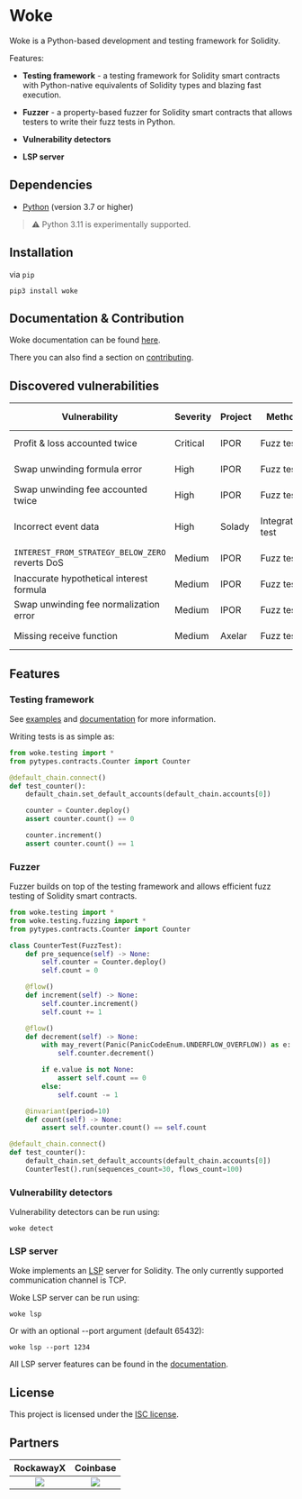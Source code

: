 # Woke

Woke is a Python-based development and testing framework for Solidity.

Features:

- **Testing framework** - a testing framework for Solidity smart contracts with Python-native equivalents of Solidity types and blazing fast execution.

- **Fuzzer** - a property-based fuzzer for Solidity smart contracts that allows testers to write their fuzz tests in Python.

- **Vulnerability detectors**

- **LSP server**

## Dependencies

- [Python](https://www.python.org/downloads/release/python-3910/) (version 3.7 or higher)

> :warning: Python 3.11 is experimentally supported.

## Installation

via `pip`

```shell
pip3 install woke
```

## Documentation & Contribution

Woke documentation can be found [here](https://ackeeblockchain.com/woke/docs/latest).

There you can also find a section on [contributing](https://ackeeblockchain.com/woke/docs/latest/contributing/).

## Discovered vulnerabilities

| Vulnerability                                   | Severity | Project | Method           | Discovered by    | Resources                                                                                                                                                                                                              |
|-------------------------------------------------|----------|---------|------------------|------------------|------------------------------------------------------------------------------------------------------------------------------------------------------------------------------------------------------------------------|
| Profit & loss accounted twice                   | Critical | IPOR    | Fuzz test        | Ackee Blockchain | [Woke tests](https://github.com/Ackee-Blockchain/tests-ipor/blob/main/tests/test_fuzz.py)                                                                                                                              |
| Swap unwinding formula error                    | High     | IPOR    | Fuzz test        | Ackee Blockchain | [Woke tests](https://github.com/Ackee-Blockchain/tests-ipor/blob/main/tests/test_fuzz.py)                                                                                                                              |
| Swap unwinding fee accounted twice              | High     | IPOR    | Fuzz test        | Ackee Blockchain | [Woke tests](https://github.com/Ackee-Blockchain/tests-ipor/blob/main/tests/test_fuzz.py)                                                                                                                              |
| Incorrect event data                            | High     | Solady  | Integration test | Ackee Blockchain | [Report](https://github.com/Ackee-Blockchain/public-audit-reports/blob/master/2023/ackee-blockchain-solady-report.pdf), [Woke tests](https://github.com/Ackee-Blockchain/tests-solady/blob/main/tests/test_erc1155.py) |
| `INTEREST_FROM_STRATEGY_BELOW_ZERO` reverts DoS | Medium   | IPOR    | Fuzz test        | Ackee Blockchain | [Woke tests](https://github.com/Ackee-Blockchain/tests-ipor/blob/main/tests/test_fuzz.py)                                                                                                                              |
| Inaccurate hypothetical interest formula        | Medium   | IPOR    | Fuzz test        | Ackee Blockchain | [Woke tests](https://github.com/Ackee-Blockchain/tests-ipor/blob/main/tests/test_fuzz.py)                                                                                                                              |
| Swap unwinding fee normalization error          | Medium   | IPOR    | Fuzz test        | Ackee Blockchain | [Woke tests](https://github.com/Ackee-Blockchain/tests-ipor/blob/main/tests/test_fuzz.py)                                                                                                                              |
| Missing receive function                        | Medium   | Axelar  | Fuzz test        | Ackee Blockchain | [Woke tests](https://github.com/Ackee-Blockchain/tests-axelar-interchain-governance-executor/blob/main/tests/test_fuzz.py)                                                                                             |

## Features

### Testing framework

See [examples](examples) and [documentation](https://ackeeblockchain.com/woke/docs/latest/testing-framework/overview) for more information.

Writing tests is as simple as:

```python
from woke.testing import *
from pytypes.contracts.Counter import Counter

@default_chain.connect()
def test_counter():
    default_chain.set_default_accounts(default_chain.accounts[0])

    counter = Counter.deploy()
    assert counter.count() == 0

    counter.increment()
    assert counter.count() == 1
```

### Fuzzer

Fuzzer builds on top of the testing framework and allows efficient fuzz testing of Solidity smart contracts.

```python
from woke.testing import *
from woke.testing.fuzzing import *
from pytypes.contracts.Counter import Counter

class CounterTest(FuzzTest):
    def pre_sequence(self) -> None:
        self.counter = Counter.deploy()
        self.count = 0

    @flow()
    def increment(self) -> None:
        self.counter.increment()
        self.count += 1

    @flow()
    def decrement(self) -> None:
        with may_revert(Panic(PanicCodeEnum.UNDERFLOW_OVERFLOW)) as e:
            self.counter.decrement()

        if e.value is not None:
            assert self.count == 0
        else:
            self.count -= 1

    @invariant(period=10)
    def count(self) -> None:
        assert self.counter.count() == self.count

@default_chain.connect()
def test_counter():
    default_chain.set_default_accounts(default_chain.accounts[0])
    CounterTest().run(sequences_count=30, flows_count=100)
```

### Vulnerability detectors

Vulnerability detectors can be run using:
```shell
woke detect
```

### LSP server

Woke implements an [LSP](https://microsoft.github.io/language-server-protocol/) server for Solidity. The only currently supported communication channel is TCP.

Woke LSP server can be run using:

```shell
woke lsp
```

Or with an optional --port argument (default 65432):

```shell
woke lsp --port 1234
```

All LSP server features can be found in the [documentation](https://ackeeblockchain.com/woke/docs/latest/language-server/).

## License

This project is licensed under the [ISC license](https://github.com/Ackee-Blockchain/woke/blob/main/LICENSE).

## Partners

RockawayX             |  Coinbase
:-------------------------:|:-------------------------:
[![](https://github.com/Ackee-Blockchain/woke/blob/main/images/rockawayx.jpg?raw=true)](https://rockawayx.com/)  |  [![](https://github.com/Ackee-Blockchain/woke/blob/main/images/coinbase.png?raw=true)](https://www.coinbase.com/)






